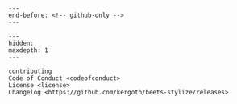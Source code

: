 ```{include} ../README.md
---
end-before: <!-- github-only -->
---
```

<!-- markdownlint-disable MD053 -->

[license]: license
[contributor guide]: contributing
[contributor covenant]: codeofconduct
[album listing]: images/album_listing.png
[track listing]: images/track_listing.png
[nocolor listing]: images/nocolor_listing.png
[link listing]: images/link_listing.png
[personal config listings]: images/my_config_listings.png

```{toctree}
---
hidden:
maxdepth: 1
---

contributing
Code of Conduct <codeofconduct>
License <license>
Changelog <https://github.com/kergoth/beets-stylize/releases>
```
